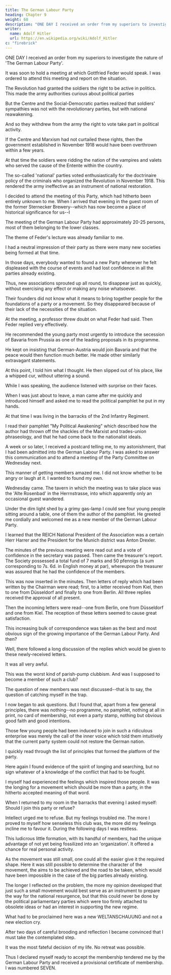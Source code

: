 ```yaml
---
title: The German Labour Party
heading: Chapter 9
weight: 60
description: "ONE DAY I received an order from my superiors to investigate the nature of an association which was apparently political"
writer:
  name: Adolf Hitler
  url: https://en.wikipedia.org/wiki/Adolf_Hitler
c: "firebrick"
---
```




ONE DAY I received an order from my superiors to investigate the nature of 'The German Labour Party'.

It was soon to hold a meeting at which Gottfried Feder would speak. I was ordered to attend this meeting and report on the situation.

The Revolution had granted the soldiers the right to be active in politics. This made the army authorities curious about political parties

 <!-- and it was particularly those with the smallest experience who had availed themselves of this right.  -->

But the Centre and the Social-Democratic parties realized that soldiers' sympathies was not with the revolutionary parties, but with national reawakening. 

And so they withdrew from the army the right to vote take part in political activity.

If the Centre and Marxism had not curtailed these rights, then the government established in November 1918 would have been overthrown within a few years.

<!--  'rights of the citizen'--as they described the political rights of the soldiers after the Revolution--

  and the dishonour and disgrace of the nation would not have been further prolonged.  -->

At that time the soldiers were ridding the nation of the vampires and valets who served the cause of the Entente within the country.

The so-called 'national' parties voted enthusiastically for the doctrinaire policy of the criminals who organized the Revolution in November 1918. This rendered the army ineffective as an instrument of national restoration.

<!--  and thus showed once again where men might be led by the purely abstract notions accepted by these most
gullible people. -->

<!-- The minds of the bourgeois middle classes had become so fossilized that they sincerely believed the army could once again become what it had previously been, namely, a rampart of German valour; while the Centre Party and the Marxists intended only to extract the poisonous tooth of nationalism, without which an army must always remain just a police force but can never be in the position of a military organization capable of fighting against the outside enemy. This truth was sufficiently proved by subsequent events. -->

<!-- Did our 'national' politicians believe that the development of our army could be other than national? 

This belief could be explained by the fact that during the War they were not soldiers but merely talkers. 

In other words, they were parliamentarians, and, as such, they did not have the slightest idea of what was passing in the hearts of those men who remembered the greatness of their own past and also remembered that they had once been the first soldiers in the world.  -->

I decided to attend the meeting of this Party, which had hitherto been entirely unknown to me. When I arrived that evening in the guest room of the former Sternecker Brewery--which has now become a place of historical significance for us--I

The meeting of the German Labour Party had approximately 20-25 persons, most of them belonging to the lower classes.

The theme of Feder's lecture was already familiar to me.

I had a neutral impression of their party as there were many new societies being formed at that time. 

In those days, everybody wanted to found a new Party whenever he felt displeased with the course of events and had lost confidence in all the parties already existing.

Thus, new associations sprouted up all round, to disappear just as quickly, without exercising any effect or making any noise whatsoever.

Their founders did not know what it means to bring together people for the foundations of a party or a movement. So they disappeared because of their lack of the necessities of the situation.

<!-- My opinion of the 'German Labour Party' was not very different after I had listened to their proceedings for about two hours. I was glad when Feder finally came to a close. I had observed enough and was just about to leave when it was announced that anybody who wished was free to open a discussion. 

Thereupon, I decided to remain. But the discussion seemed to proceed without anything of vital importance being mentioned, when suddenly a 'professor' commenced to speak.  -->

At the meeting, a professor threw doubt on what Feder had said. Then Feder replied very effectively.

<!-- The professor suddenly took up his position on what he called 'the basis of facts,' but before this he  -->

He recommended the young party most urgently to introduce the secession of Bavaria from Prussia as one of the leading proposals in its programme. 

He kept on insisting that German-Austria would join Bavaria and that the peace would then function much better. He made other similarly extravagant statements. 

At this point, I told him what I thought. He then slipped out of his place, like a whipped cur, without uttering a sound. 

While I was speaking, the audience listened with surprise on their faces. 

When I was just about to leave, a man came after me quickly and introduced himself and asked me to read the political pamphlet he put in my hands. 

<!-- I was quite pleased; because in this way, I could come to know about this association without having to attend its tiresome meetings. Moreover, this man, who had the appearance of a workman, made a good impression on me. Thereupon, I left the hall.  -->

At that time I was living in the barracks of the 2nd Infantry Regiment.

<!-- I had a little room which still bore the unmistakable traces of the Revolution. During the day I was mostly out, at the quarters of Light Infantry No. 41 or else attending meetings or lectures, held at some other branch of the army. I spent only the night at the quarters where I lodged. 

Since I usually woke up about five o'clock every morning I got into the habit of amusing myself with watching little mice which played around in my small room.

I used to place a few pieces of hard bread or crust on the floor and watch the funny little beasts playing around and enjoying themselves with these delicacies. I had suffered so many privations in my own life that I well knew what hunger was and could only too well picture to myself the pleasure these little creatures were experiencing.

So on the morning after the meeting I have mentioned, it happened that about 5:00 I lay fully awake in bed, watching the mice playing and vying with each other.  -->

<!-- As I was not able to go to sleep again, I suddenly remembered the pamphlet that one of the workers had given me at the meeting. It was a small pamphlet of which this worker was the author.  -->

I read their pamphlet "My Political Awakening" which described how the author had thrown off the shackles of the Marxist and trades-union phraseology, and that he had come back to the nationalist ideals.

<!-- That was the reason why he had entitled his little book: . The pamphlet secured my attention the moment I began to read, and I read it with interest to the end. The process here described was similar to that which I had experienced in my own case ten years previously. 

Unconsciously my own experiences began to stir again in my mind. During that day my thoughts returned several times to what I had read; but I finally decided to give the matter no further attention.  -->

A week or so later, I received a postcard telling me, to my astonishment, that I had been admitted into the German Labour Party. I was asked to answer this communication and to attend a meeting of the Party Committee on Wednesday next. 

This manner of getting members amazed me. I did not know whether to be angry or laugh at it. I wanted to found my own.

<!-- Such an invitation as I now had received I looked upon as entirely out of the question for me.

I was about to send a written reply when my curiosity got the better of me, and I decided to attend the gathering at the date assigned, so that I might expound my principles to these gentlemen in person. -->

Wednesday came. The tavern in which the meeting was to take place was the 'Alte Rosenbad' in the Herrnstrasse, into which apparently only an occasional guest wandered. 

<!-- This was not very surprising in the year 1919, when the bills of fare even at the larger restaurants were only very modest and scanty in their pretensions and thus not very attractive to clients. But I had never before heard of this restaurant.

I went through the badly-lighted guest-room, where not a single guest was to be seen, and searched for the door which led to the side room; and there I was face-to-face with the 'Congress'.  -->

Under the dim light shed by a grimy gas-lamp I could see four young people sitting around a table, one of them the author of the pamphlet. He greeted me cordially and welcomed me as a new member of the German Labour Party.

<!-- I was taken aback on being informed that the Party's National President had not yet come; so I decided that I would keep back my own exposition for the time being. Finally the President appeared. He was the man who had been chairman of the meeting held in the Sternecker Brewery, when Feder spoke.

My curiosity was stimulated anew and I sat waiting for what was going to happen.

Now I got at least as far as learning the names of the gentlemen who had been parties to the whole affair.  -->

I learned that the REICH National President of the Association was a certain Herr Harrer and the President for the Munich district was Anton Drexler. 

The minutes of the previous meeting were read out and a vote of confidence in the secretary was passed. Then came the treasurer's report. The Society possessed a total fund of 7 marks and 50 pfennigs (a sum corresponding to 7s. 6d. in English money at par), whereupon the treasurer was assured that he had the confidence of the members. 

This was now inserted in the minutes. Then letters of reply which had been written by the Chairman were read; first, to a letter received from Kiel, then to one from Düsseldorf and finally to one from Berlin. All three replies received the approval of all present. 

Then the incoming letters were read--one from Berlin, one from Düsseldorf and one from Kiel. The reception of these letters seemed to cause great satisfaction. 

This increasing bulk of correspondence was taken as the best and most obvious sign of the growing importance of the German Labour Party. And then? 

Well, there followed a long discussion of the replies which would be given to these newly-received letters. 

It was all very awful. 

This was the worst kind of parish-pump clubbism. And was I supposed to become a member of such a club?

The question of new members was next discussed--that is to say, the question of catching myself in the trap. 

I now began to ask questions. But I found that, apart from a few general principles, there was nothing--no programme, no pamphlet, nothing at all in print, no card of membership, not even a party stamp, nothing but obvious good faith and good intentions.

<!-- I no longer felt inclined to laugh; for what else was all this but a typical sign of the most complete perplexity and deepest despair in regard to all political parties, their programmes and views and activities?  -->

Those few young people had been induced to join in such a ridiculous enterprise was merely the call of the inner voice which told them intuitively that the current party system could not restore the German nation.

 <!-- or repair the damages that had been done to the German people by those who hitherto controlled the internal affairs of the nation.  -->

I quickly read through the list of principles that formed the platform of the party. 

<!-- These principles were stated on typewritten sheets.  -->

Here again I found evidence of the spirit of longing and searching, but no sign whatever of a knowledge of the conflict that had to be fought.

I myself had experienced the feelings which inspired those people. It was the longing for a movement which should be more than a party, in the hitherto accepted meaning of that word.

When I returned to my room in the barracks that evening I asked myself: Should I join this party or refuse?

 <!-- had formed a definite opinion on this association and I was facing the most difficult problem of my life.  -->

Intellect urged me to refuse. But my feelings troubled me. The more I proved to myself how senseless this club was, the more did my feelings incline me to favour it. During the following days I was restless.

<!-- I began to consider all the pros and cons. I had long ago decided to take an active part in politics. 

The fact that I could do so only through a new movement was quite clear to me; but I had hitherto lacked the impulse to take concrete action. I am not one of those people who will begin something to-day and just give it up the next day for the sake of something new. 

That was the main reason which made it so difficult for me to decide in joining something newly founded; for this must become the real fulfilment of everything I dreamt, or else it had better not be started at all. I knew that such a decision should bind me for ever and that there could be no turning back.  -->

<!-- For me there  could be no idle dallying but only a cause to be championed ardently. I had already an instinctive feeling against people who took up everything, but never carried anything through to the end. I loathed these Jacks-of-all-Trades, and considered the activities of such people to be worse than if they were to remain entirely quiescent.

Fate herself now seemed to supply the finger-post that pointed out the way. I should never have entered one of the big parties already in existence and shall explain my reasons for this later on.  -->

This ludicrous little formation, with its handful of members, had the unique advantage of not yet being fossilized into an 'organization'. It offered a chance for real personal activity. 

<!-- Here it might still be possible to do some effective work; and,  -->

As the movement was still small, one could all the easier give it the required shape. Here it was still possible to determine the character of the movement, the aims to be achieved and the road to be taken, which would have been impossible in the case of the big parties already existing.

The longer I reflected on the problem, the more my opinion developed that just such a small movement would best serve as an instrument to prepare the way for the national resurgence, but that this could never be done by the political parliamentary parties which were too firmly attached to obsolete ideas or had an interest in supporting the new regime. 

What had to be proclaimed here was a new WELTANSCHAUUNG and not a new election cry.

<!-- It was, however, infinitely difficult to decide on putting the intention into practice.

What were the qualifications which I could bring to the accomplishment of such a task?

The fact that I was poor and without resources could, in my opinion, be the easiest to bear. But the fact that I was utterly unknown raised a more difficult problem. I was only one of the millions which Chance allows to exist or cease to exist, whom even their nextdoor neighbours will not consent to know. Another difficulty arose from the fact that I
had not gone through the regular school curriculum.

The so-called 'intellectuals' still look down with infinite superciliousness on anyone who has not been through the prescribed schools and allowed them to pump the necessary knowledge into him. The question of what a man can do is never asked but rather, what has he learned? 

'Educated' people look upon any imbecile who is plastered with a number of academic certificates as superior to the ablest young fellow who lacks these precious documents. I could therefore easily imagine how this 'educated' world would receive me and I was wrong only in so far as I then believed men to be for the most part better than they proved to be in the cold light of reality. 

Because of their being as they are, the few exceptions stand out all the more conspicuously. I learned more and more to distinguish between those who will always be at school and those who will one day come to know something in reality.  -->

After two days of careful brooding and reflection I became convinced that I must take the contemplated step.

It was the most fateful decision of my life. No retreat was possible.

Thus I declared myself ready to accept the membership tendered me by the German Labour Party and received a provisional certificate of membership. I was numbered SEVEN. 
